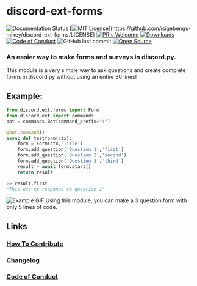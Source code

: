 # discord-ext-forms
<!-- ![Downloads](https://img.shields.io/github/downloads/isigebengu-mikey/discord-ext-forms/total) -->
[![Documentation Status](https://readthedocs.org/projects/discord-ext-forms/badge/?version=latest)](https://discord-ext-forms.readthedocs.io/en/latest/?badge=latest)
[![MIT License](https://img.shields.io/apm/l/atomic-design-ui.svg?)](https://github.com/isigebengu-mikey/discord-ext-forms/LICENSE)
[![PR's Welcome](https://img.shields.io/badge/PRs-welcome-brightgreen.svg?style=flat)](http://makeapullrequest.com)
[![Downloads](https://static.pepy.tech/personalized-badge/discord-ext-forms?period=month&units=international_system&left_color=grey&right_color=blue&left_text=Downloads)](https://pypi.org/project/discord-ext-forms)
[![Code of Conduct](https://img.shields.io/badge/code%20of-conduct-ff69b4.svg?style=flat)](https://github.com/isigebengu-mikey/discord-ext-forms/CODE_OF_CONDUCT.md)
![GitHub last commit](https://img.shields.io/github/last-commit/google/skia.svg?style=flat)
[![Open Source](https://badges.frapsoft.com/os/v1/open-source.svg?v=103)](https://opensource.org/)




### An easier way to make forms and surveys in discord.​py.
This module is a very simple way to ask questions and create complete forms in discord.py without using an entire 30 lines!

## Example:
```py
from discord.ext.forms import Form
from discord.ext import commands
bot = commands.Bot(command_prefix="!")

@bot.command()
async def testform(ctx):
    form = Form(ctx,'Title')
    form.add_question('Question 1','first')
    form.add_question('Question 2','second')
    form.add_question('Question 3','third')
    result = await form.start()
    return result

>> result.first
"This was my response to question 1"
```
![Example GIF](https://mikey.has-no-bra.in/9NoRXO.gif)
Using this module, you can make a 3 question form with only 5 lines of code.

## Links
### [How To Contribute](contribute.md)
### [Changelog](CHANGELOG.md)
### [Code of Conduct](CODE_OF_CONDUCT.md)
